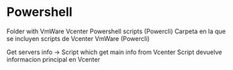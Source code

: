 # Powershell

Folder with VmWare Vcenter Powershell scripts (Powercli)
Carpeta en la que se incluyen scripts de Vcenter VmWare (Powercli) 

Get servers info -> Script which get main info from Vcenter
                    Script devuelve informacion principal en Vcenter    

